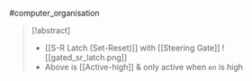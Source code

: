 #computer_organisation 
>[!abstract]
>- [[S-R Latch (Set-Reset)]] with [[Steering Gate]]
>![[gated_sr_latch.png]]
>- Above is [[Active-high]] & only active when ``en`` is high



